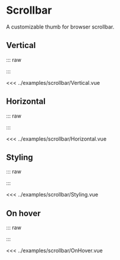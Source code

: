 <script setup lang="ts">
import Vertical from "../examples/scrollbar/Vertical.vue"
import Horizontal from "../examples/scrollbar/Horizontal.vue"
import Styling from "../examples/scrollbar/Styling.vue"
import OnHover from "../examples/scrollbar/OnHover.vue"
</script>

# Scrollbar

A customizable thumb for browser scrollbar.

## Vertical

::: raw
<div class="preview">
  <Vertical />
</div>
:::

<<< ../examples/scrollbar/Vertical.vue

## Horizontal

::: raw
<div class="preview">
  <Horizontal />
</div>
:::

<<< ../examples/scrollbar/Horizontal.vue

## Styling

::: raw
<div class="preview">
  <Styling />
</div>
:::

<<< ../examples/scrollbar/Styling.vue

## On hover

::: raw
<div class="preview">
  <OnHover />
</div>
:::

<<< ../examples/scrollbar/OnHover.vue


